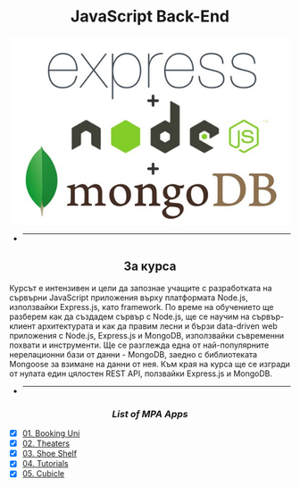 <h1 align="center">JavaScript Back-End</h1>

<p align="center">
    <a href="https://softuni.bg/trainings/3357/js-back-end-may-2021">
        <img src="68747470733a2f2f6d69726f2e6d656469756d2e636f6d2f6d61782f3630302f312a59656b79754f5a474d772d6b474f4571553459505a672e6a706567.jpg"/>
    </a>
</p>

- <hr/>

<h2 align="center">За курса</h2>

Курсът е интензивен и цели да запознае учащите с разработката на сървърни JavaScript приложения върху платформата
Node.js, използвайки Express.js, като framework. По време на обучението ще разберем как да създадем сървър с Node.js, ще
се научим на сървър-клиент архитектурата и как да правим лесни и бързи data-driven web приложения с Node.js, Express.js
и MongoDB, използвайки съвременни похвати и инструменти. Ще се разглежда една от най-популярните нерелационни бази от
данни - MongoDB, заедно с библиотеката Mongoose за взимане на данни от нея. Към края на курса ще се изгради от нулата
един цялостен REST API, ползвайки Express.js и MongoDB.

- <hr/>

<h3 align="center"><i>List of MPA Apps</i></h3>

- [x] [01. Booking Uni](Exam%20Prep%201%20-%20bookUni)
- [x] [02. Theaters](Exam%20Prep%202%20-%20theaters)
- [x] [03. Shoe Shelf](Exam%20Prep%203%20-%20Shoe%20Shelf)
- [x] [04. Tutorials](Exam%20Prep%204%20-%20Tutorials)
- [x] [05. Cubicle](Cubicle)
